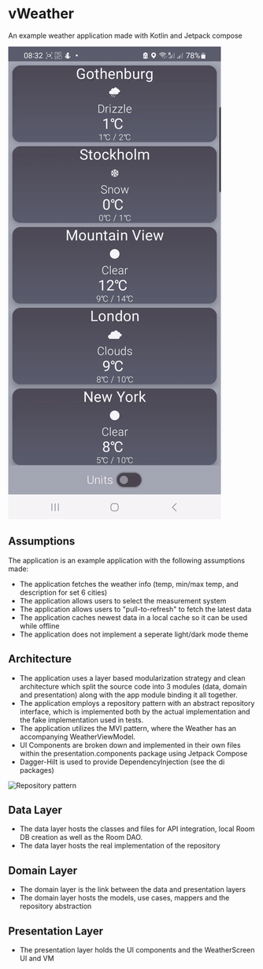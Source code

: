 # vWeather

An example weather application made with Kotlin and Jetpack compose

![screen-gif](./documentation_resources/use.gif)

## Assumptions

The application is an example application with the following assumptions made:
- The application fetches the weather info (temp, min/max temp, and description for set 6 cities)
- The application allows users to select the measurement system
- The application allows users to "pull-to-refresh" to fetch the latest data
- The application caches newest data in a local cache so it can be used while offline
- The application does not implement a seperate light/dark mode theme

## Architecture

- The application uses a layer based modularization strategy and clean architecture which split the source code into 3 modules (data, domain and presentation) along with the app module binding it all together.
- The application employs a repository pattern with an abstract repository interface, which is implemented both by the actual implementation and the
fake implementation used in tests.
- The application utilizes the MVI pattern, where the Weather has an accompanying WeatherViewModel.
- UI Components are broken down and implemented in their own files within the presentation.components package using Jetpack Compose
- Dagger-Hilt is used to provide DependencyInjection (see the di packages)

![Repository pattern](https://github.com/tinvidovic/vWeather/blob/1.0.0/docs/documentation_resources/repository_pattern.png)

## Data Layer

- The data layer hosts the classes and files for API integration, local Room DB creation as well as the Room DAO.
- The data layer hosts the real implementation of the repository

## Domain Layer

- The domain layer is the link between the data and presentation layers
- The domain layer hosts the models, use cases, mappers and the repository abstraction

## Presentation Layer

- The presentation layer holds the UI components and the WeatherScreen UI and VM
